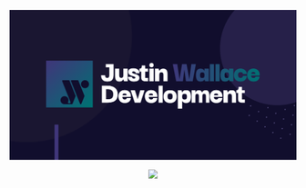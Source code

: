 ![Banner Image](/forlinkedin.png)
<div align="center" >
  <img src="https://github-readme-stats.vercel.app/api/?username=jpwallace22&count_private=true&hide_border=true&title_color=007173&text_color=b2bac2&icon_color=40367a&bg_color=110e2d&border_radius=8px&show_icons=true" />
</div>

